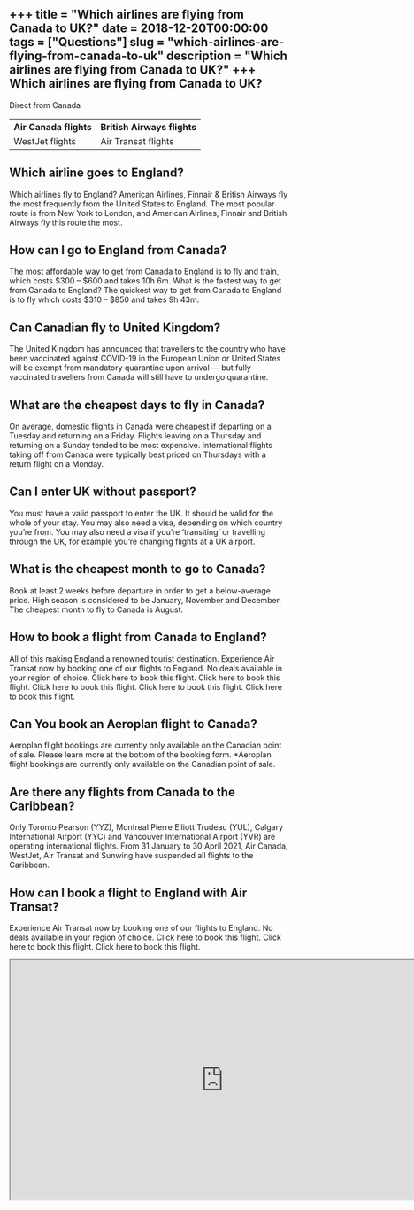 +++
title = "Which airlines are flying from Canada to UK?"
date = 2018-12-20T00:00:00
tags = ["Questions"]
slug = "which-airlines-are-flying-from-canada-to-uk"
description = "Which airlines are flying from Canada to UK?"
+++
Which airlines are flying from Canada to UK?
--------------------------------------------

Direct from Canada

<table><tr><th>Air Canada flights</th><th>British Airways flights</th></tr><tr><td>WestJet flights</td><td>Air Transat flights</td></tr></table>

Which airline goes to England?
------------------------------

Which airlines fly to England? American Airlines, Finnair &amp; British Airways fly the most frequently from the United States to England. The most popular route is from New York to London, and American Airlines, Finnair and British Airways fly this route the most.

How can I go to England from Canada?
------------------------------------

The most affordable way to get from Canada to England is to fly and train, which costs $300 – $600 and takes 10h 6m. What is the fastest way to get from Canada to England? The quickest way to get from Canada to England is to fly which costs $310 – $850 and takes 9h 43m.

Can Canadian fly to United Kingdom?
-----------------------------------

The United Kingdom has announced that travellers to the country who have been vaccinated against COVID-19 in the European Union or United States will be exempt from mandatory quarantine upon arrival — but fully vaccinated travellers from Canada will still have to undergo quarantine.

What are the cheapest days to fly in Canada?
--------------------------------------------

On average, domestic flights in Canada were cheapest if departing on a Tuesday and returning on a Friday. Flights leaving on a Thursday and returning on a Sunday tended to be most expensive. International flights taking off from Canada were typically best priced on Thursdays with a return flight on a Monday.

Can I enter UK without passport?
--------------------------------

You must have a valid passport to enter the UK. It should be valid for the whole of your stay. You may also need a visa, depending on which country you’re from. You may also need a visa if you’re ‘transiting’ or travelling through the UK, for example you’re changing flights at a UK airport.

What is the cheapest month to go to Canada?
-------------------------------------------

Book at least 2 weeks before departure in order to get a below-average price. High season is considered to be January, November and December. The cheapest month to fly to Canada is August.

How to book a flight from Canada to England?
--------------------------------------------

All of this making England a renowned tourist destination. Experience Air Transat now by booking one of our flights to England. No deals available in your region of choice. Click here to book this flight. Click here to book this flight. Click here to book this flight. Click here to book this flight. Click here to book this flight.

Can You book an Aeroplan flight to Canada?
------------------------------------------

Aeroplan flight bookings are currently only available on the Canadian point of sale. Please learn more at the bottom of the booking form. \*Aeroplan flight bookings are currently only available on the Canadian point of sale.

Are there any flights from Canada to the Caribbean?
---------------------------------------------------

Only Toronto Pearson (YYZ), Montreal Pierre Elliott Trudeau (YUL), Calgary International Airport (YYC) and Vancouver International Airport (YVR) are operating international flights. From 31 January to 30 April 2021, Air Canada, WestJet, Air Transat and Sunwing have suspended all flights to the Caribbean.

How can I book a flight to England with Air Transat?
----------------------------------------------------

Experience Air Transat now by booking one of our flights to England. No deals available in your region of choice. Click here to book this flight. Click here to book this flight. Click here to book this flight.

<iframe allow="accelerometer; autoplay; clipboard-write; encrypted-media; gyroscope; picture-in-picture" allowfullscreen="" class="__youtube_prefs__  epyt-is-override  no-lazyload" data-no-lazy="1" data-origheight="433" data-origwidth="770" data-skipgform_ajax_framebjll="" height="433" id="_ytid_97481" loading="lazy" src="https://www.youtube.com/embed/BUIWKfTt-wQ?enablejsapi=1&autoplay=0&cc_load_policy=0&cc_lang_pref=&iv_load_policy=1&loop=0&modestbranding=0&rel=1&fs=1&playsinline=0&autohide=2&theme=dark&color=red&controls=1&" title="YouTube player" width="770"></iframe>